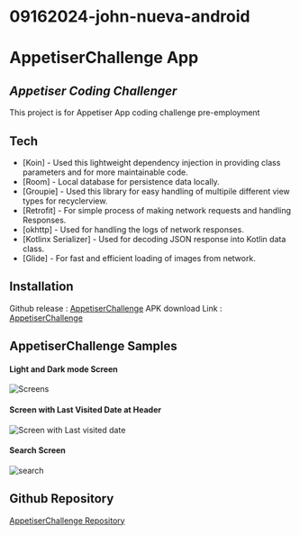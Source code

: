 # 09162024-john-nueva-android

# AppetiserChallenge App
## _Appetiser Coding Challenger_

This project is for Appetiser App coding challenge pre-employment

## Tech

- [Koin] - Used this lightweight dependency injection in providing class parameters and for more maintainable code.
- [Room] - Local database for persistence data locally.
- [Groupie] - Used this library for easy handling of multipile different view types for recyclerview.
- [Retrofit] - For simple process of making network requests and handling Responses.
- [okhttp] - Used for handling the logs of network responses.
- [Kotlinx Serializer] - Used for decoding JSON response into Kotlin data class.
- [Glide] - For fast and efficient loading of images from network.

## Installation

Github release : [AppetiserChallenge](https://github.com/VSIONWORKS/AppetiserChallenge/releases/tag/v1.0)
APK download Link : [AppetiserChallenge](https://drive.google.com/file/d/1dabmURvo51yto5JFNgzi1kGQ14YvGTev/view?usp=sharing)


## AppetiserChallenge Samples


#### Light and Dark mode Screen

![Screens](https://github.com/user-attachments/assets/7fa05f16-f0b0-4635-8f80-3bae6e0a37e3)

#### Screen with Last Visited Date at Header

![Screen with Last visited date](https://github.com/user-attachments/assets/0edf5743-a2b2-46fe-b01b-52ee514f89f2)

#### Search Screen

![search](https://github.com/user-attachments/assets/ccc7730d-1d65-4baf-a18c-003bf44360d6)

## Github Repository

[AppetiserChallenge Repository](https://github.com/VSIONWORKS/AppetiserChallenge)